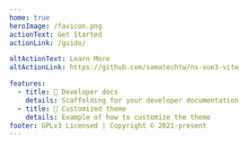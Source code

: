 ```yaml
---
home: true
heroImage: /favicon.png
actionText: Get Started
actionLink: /guide/

altActionText: Learn More
altActionLink: https://github.com/samatechtw/nx-vue3-vite

features:
  - title: 🚀 Developer docs
    details: Scaffolding for your developer documentation
  - title: 🤝 Customized theme
    details: Example of how to customize the theme
footer: GPLv3 Licensed | Copyright © 2021-present
---
```

